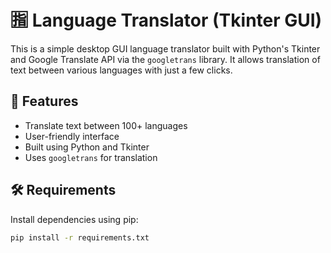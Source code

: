 # 🈯 Language Translator (Tkinter GUI)

This is a simple desktop GUI language translator built with Python's Tkinter and Google Translate API via the `googletrans` library. It allows translation of text between various languages with just a few clicks.

## 🌟 Features

- Translate text between 100+ languages
- User-friendly interface
- Built using Python and Tkinter
- Uses `googletrans` for translation

## 🛠 Requirements

Install dependencies using pip:

```bash
pip install -r requirements.txt

